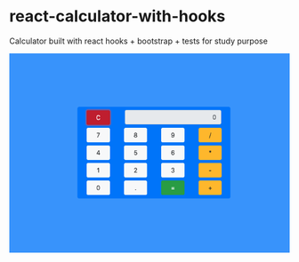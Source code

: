 # react-calculator-with-hooks

Calculator built with react hooks + bootstrap + tests for study purpose

![](./public/calculator.png)